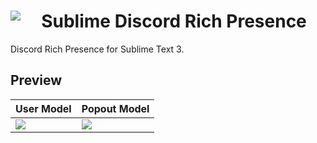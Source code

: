 <center>
<img align="left" src="https://cdn.discordapp.com/app-assets/389368374645227520/389408211133923328.png">
<h1>Sublime Discord Rich Presence</h1>
</center>

Discord Rich Presence for Sublime Text 3.

## Preview

|  User Model  | Popout Model
| ------------ | ------------------------------------------
| ![](https://i-need.discord.cards/fc30f4.png) | ![](https://i-need.discord.cards/c408bd.png)
